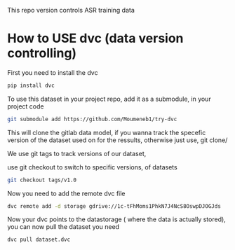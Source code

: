 This repo version controls ASR training data

# How to USE dvc (data version controlling)

First you need to install the dvc 


```bash
pip install dvc
```

To use this dataset in your project repo, add it as a submodule, in your project code 

```bash
git submodule add https://github.com/Moumeneb1/try-dvc
```

This will clone the gitlab data model, if you wanna track the specefic version of the dataset used on for the ressults, otherwise just use, git clone/ 


We use git tags to track versions of our dataset, 

use git checkout to switch to specific versions, of datasets

```bash
git checkout tags/v1.0
```

Now you need to add the remote dvc file 

```bash
dvc remote add -d storage gdrive://1c-tFhMoms1PhkN7J4NcS8OswpDJOGJds
```

Now your dvc points to the datastorage ( where the data is actually stored), you can now pull the dataset you need 
```bash
dvc pull dataset.dvc
```
